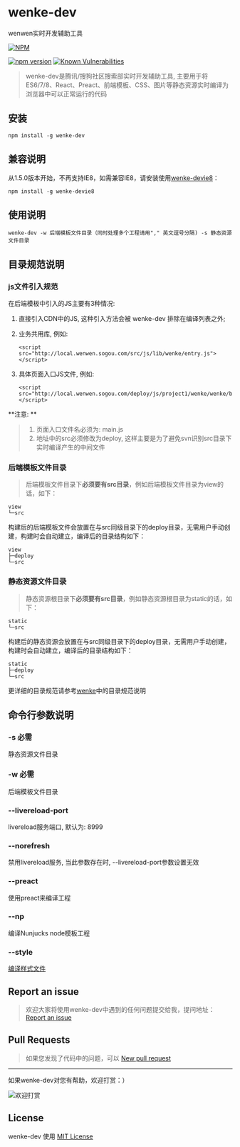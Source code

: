 # wenke-dev
wenwen实时开发辅助工具

[![NPM](https://nodei.co/npm/wenke-dev.svg?downloads=true)](https://nodei.co/npm/wenke-dev/)

[![npm version](https://badge.fury.io/js/wenke-dev.svg)](https://badge.fury.io/js/wenke-dev) [![Known Vulnerabilities](https://snyk.io/test/npm/wenke-dev/badge.svg)](https://snyk.io/test/npm/wenke-dev)

> wenke-dev是腾讯/搜狗社区搜索部实时开发辅助工具, 主要用于将ES6/7/8、React、Preact、前端模板、CSS、图片等静态资源实时编译为浏览器中可以正常运行的代码

## 安装
```
npm install -g wenke-dev
```

## 兼容说明
从1.5.0版本开始，不再支持IE8，如需兼容IE8，请安装使用[wenke-devie8](https://github.com/mopduan/wenke-devie8)：
```
npm install -g wenke-devie8
```

## 使用说明
```
wenke-dev -w 后端模板文件目录（同时处理多个工程请用"," 英文逗号分隔) -s 静态资源文件目录
```


## 目录规范说明

### js文件引入规范
在后端模板中引入的JS主要有3种情况:

1. 直接引入CDN中的JS, 这种引入方法会被 wenke-dev 排除在编译列表之外;

2. 业务共用库, 例如: 

    ```
    <script src="http://local.wenwen.sogou.com/src/js/lib/wenke/entry.js"></script>
    ```

3. 具体页面入口JS文件, 例如:
    
    ```
    <script src="http://local.wenwen.sogou.com/deploy/js/project1/wenke/wenke/bundle.js"></script>
    ```

**注意: **
> 1. 页面入口文件名必须为: main.js
> 2. 地址中的src必须修改为deploy, 这样主要是为了避免svn识别src目录下实时编译产生的中间文件


### 后端模板文件目录
> 后端模板文件目录下**必须要有src目录**，例如后端模板文件目录为view的话，如下：

    view
    └─src

  构建后的后端模板文件会放置在与src同级目录下的deploy目录，无需用户手动创建，构建时会自动建立，编译后的目录结构如下：
  
    view
    ├─deploy
    └─src  
    
### 静态资源文件目录
> 静态资源根目录下**必须要有src目录**，例如静态资源根目录为static的话，如下：

    static
    └─src

  构建后的静态资源会放置在与src同级目录下的deploy目录，无需用户手动创建，构建时会自动建立，编译后的目录结构如下：
  
    static
    ├─deploy
    └─src  
    

更详细的目录规范请参考[wenke](https://github.com/mopduan/wenke)中的目录规范说明


## 命令行参数说明

### -s  必需
静态资源文件目录

### -w 必需
后端模板文件目录

### --livereload-port
livereload服务端口, 默认为: 8999

### --norefresh
禁用livereload服务, 当此参数存在时, --livereload-port参数设置无效

### --preact
使用preact来编译工程

### --np
编译Nunjucks node模板工程

### --style
[编译样式文件](https://github.com/mopduan/wenke-dev/blob/master/style-compiler/README.md)

## Report an issue
>欢迎大家将使用wenke-dev中遇到的任何问题提交给我，提问地址：<a href="https://github.com/mopduan/wenke-dev/issues" target="_blank">Report an issue</a>


## Pull Requests
>如果您发现了代码中的问题，可以 <a href="https://github.com/mopduan/wenke-dev/compare/" target="_blank">New pull request</a>


---

如果wenke-dev对您有帮助，欢迎打赏：）

![欢迎打赏](https://cloud.githubusercontent.com/assets/675025/20477523/f4bc4a56-b010-11e6-9b55-13138ffcf0bb.png)


## License

wenke-dev 使用 <a href="https://github.com/mopduan/wenke-dev/blob/master/LICENSE" target="_blank" title="wenke-dev use MIT license">MIT License</a>
